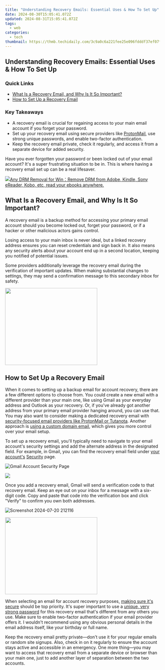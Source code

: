 ```yaml
---
title: "Understanding Recovery Emails: Essential Uses & How To Set Up"
date: 2024-08-30T15:05:41.072Z
updated: 2024-08-31T15:05:41.072Z
tags:
  - web
categories:
  - tech
thumbnail: https://thmb.techidaily.com/3c9a0c6a221fee25e096fdddf37ef07f9a19a2323a0faabfa25ea26bfdcf4c13.jpg
---
```


## Understanding Recovery Emails: Essential Uses & How To Set Up

### Quick Links

* [What Is a Recovery Email, and Why Is It So Important?](https://video-screen-grab.techidaily.com/updated-streaming-success-capturing-dota-2s-epic-battles-2enas-for-2024/)
* [How to Set Up a Recovery Email](https://android-location-track.techidaily.com/best-anti-tracker-software-for-vivo-v27-drfone-by-drfone-virtual-android/)

### Key Takeaways

* A recovery email is crucial for regaining access to your main email account if you forget your password.
* Set up your recovery email using secure providers like [ProtonMail](https://www.anrdoezrs.net/links/3607085/type/dlg/sid/UUhtgUeUpU2004294/https://proton.me/mail), use strong unique passwords, and enable two-factor authentication.
* Keep the recovery email private, check it regularly, and access it from a separate device for added security.

 Have you ever forgotten your password or been locked out of your email account? It's a super frustrating situation to be in. This is where having a recovery email set up can be a real lifesaver.

<!-- affiliate ads begin -->
<a href="https://secure.2checkout.com/order/checkout.php?PRODS=4600113&QTY=1&AFFILIATE=108875&CART=1"><img src="https://www.epubor.com/images/drm-removal-feature2.png" border="0">Any DRM Removal for Win：Remove DRM from Adobe, Kindle, Sony eReader, Kobo, etc, read your ebooks anywhere.</a>
<!-- affiliate ads end -->
##  What Is a Recovery Email, and Why Is It So Important?

 A recovery email is a backup method for accessing your primary email account should you become locked out, forget your password, or if a hacker or other malicious actors gains control.

 Losing access to your main inbox is never ideal, but a linked recovery address ensures you can reset credentials and sign back in. It also means any security alerts about your account end up in a second location, keeping you notified of potential issues.

 Some providers additionally leverage the recovery email during the verification of important updates. When making substantial changes to settings, they may send a confirmation message to this secondary inbox for safety.

<!-- affiliate ads begin -->
<a href="https://dhgate.sjv.io/c/5597632/1678785/12108" target="_top" id="1678785"><img src="//a.impactradius-go.com/display-ad/12108-1678785" border="0" alt="" width="300" height="250"/></a>
<!-- affiliate ads end -->
##  How to Set Up a Recovery Email

 When it comes to setting up a backup email for account recovery, there are a few different options to choose from. You could create a new email with a different provider than your main one, like using Gmail as your everyday address and Outlook as your recovery. Or, if you've already got another address from your primary email provider hanging around, you can use that. You may also want to consider making a dedicated recovery email with [security-focused email providers like ProtonMail or Tutanota](https://on-screen-recording.techidaily.com/2024-approved-quick-recording-tips-for-your-next-google-meet-video-call/). Another approach is [using a custom domain email](https://win-dash.techidaily.com/get-the-newest-targus-displaylink-drivers-for-your-windows-pc-quick-and-easy-guide/), which gives you more control over your email setup.

 To set up a recovery email, you'll typically need to navigate to your email account's security settings and add the alternate address in the designated field. For example, in Gmail, you can find the recovery email field under [your account's](https://myaccount.google.com/) [Security](https://myaccount.google.com/security) page.

![Gmail Account Security Page](https://static1.howtogeekimages.com/wordpress/wp-content/uploads/2024/07/gmail-account-security-page-1.jpg) 

<!-- affiliate ads begin -->
<a href="https://store.iobit.com/order/checkout.php?PRODS=4596923&QTY=1&AFFILIATE=108875&CART=1"><img src="https://secure.avangate.com/images/merchant/184260348236f9554fe9375772ff966e/ascscan_468X60.png" border="0"></a>
<!-- affiliate ads end -->
 Once you add a recovery email, Gmail will send a verification code to that recovery email. Keep an eye out on your inbox for a message with a six-digit code. Copy and paste that code into the verification box and click "Verify" to confirm you own both addresses.

![Screenshot 2024-07-20 212116](https://static1.howtogeekimages.com/wordpress/wp-content/uploads/2024/07/screenshot-2024-07-20-212116.jpg) 

<!-- affiliate ads begin -->
<a href="https://printrendy.pxf.io/c/5597632/1453719/17020" target="_top" id="1453719"><img src="//a.impactradius-go.com/display-ad/17020-1453719" border="0" alt="" width="300" height="250"/></a><img height="0" width="0" src="https://imp.pxf.io/i/5597632/1453719/17020" style="position:absolute;visibility:hidden;" border="0" />
<!-- affiliate ads end -->
 When selecting an email for account recovery purposes, [making sure it's secure](https://extra-hints.techidaily.com/new-top-5-cinematiccamera-tips/) should be top priority. It's super important to use a [unique, very strong password](https://win-forum.techidaily.com/ensure-full-control-setting-up-universal-administrator-execution-in-windows-11-apps/) for this recovery email that's different from any others you use. Make sure to enable two-factor authentication if your email provider offers it. I wouldn't recommend using any obvious personal details in the email address itself, like your birthday or full name.

 Keep the recovery email pretty private—don't use it for your regular emails or random site signups. Also, check in on it regularly to ensure the account stays active and accessible in an emergency. One more thing—you may want to access that recovery email from a separate device or browser than your main one, just to add another layer of separation between the two accounts.

<ins class="adsbygoogle"
     style="display:block"
     data-ad-format="autorelaxed"
     data-ad-client="ca-pub-7571918770474297"
     data-ad-slot="1223367746"></ins>



<ins class="adsbygoogle"
     style="display:block"
     data-ad-client="ca-pub-7571918770474297"
     data-ad-slot="8358498916"
     data-ad-format="auto"
     data-full-width-responsive="true"></ins>


